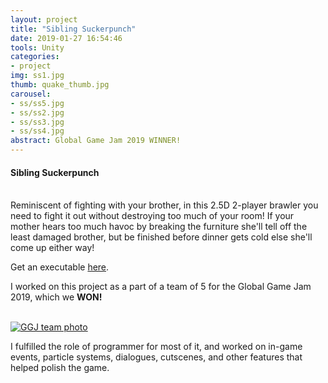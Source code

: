 ```yaml
---
layout: project
title: "Sibling Suckerpunch"
date: 2019-01-27 16:54:46
tools: Unity
categories:
- project
img: ss1.jpg
thumb: quake_thumb.jpg
carousel:
- ss/ss5.jpg
- ss/ss2.jpg
- ss/ss3.jpg
- ss/ss4.jpg
abstract: Global Game Jam 2019 WINNER!
---
```

#### Sibling Suckerpunch
<br>
Reminiscent of fighting with your brother, in this 2.5D 2-player brawler you need to fight it out without destroying too much of your room! If your mother hears too much havoc by breaking the furniture she'll tell off the least damaged brother, but be finished before dinner gets cold else she'll come up either way!

Get an executable [here](https://globalgamejam.org/2019/games/sibling-suckerpunch).

I worked on this project as a part of a team of 5 for the Global Game Jam 2019, which we <b>WON!</b>

<br>[![GGJ team photo](https://i.gyazo.com/d1ae34376a08ad12f9d8c2e4a184acb1.jpg)](https://gyazo.com/d1ae34376a08ad12f9d8c2e4a184acb1)

I fulfilled the role of programmer for most of it, and worked on in-game events, particle systems, dialogues, cutscenes, and other features that helped polish the game.
